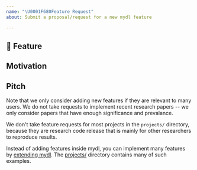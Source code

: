 ```yaml
---
name: "\U0001F680Feature Request"
about: Submit a proposal/request for a new mydl feature

---
```


## 🚀 Feature
<!-- A clear and concise description of the feature proposal -->

## Motivation

<!-- Please outline the motivation for the proposal. Is your feature request related to a problem?
e.g., I'm always frustrated when [...]. If this is related to another GitHub issue, please link here too -->

## Pitch

<!-- A clear and concise description, e.g., with code examples showing what you want to happen. -->

Note that we only consider adding new features if they are relevant to many users.
We do not take requests to implement recent research papers --
we only consider papers that have enough significance and prevalance.

We don't take feature requests for most projects in the `projects/` directory,
because they are research code release that is mainly for other researchers to reproduce results.

Instead of adding features inside mydl,
you can implement many features by [extending mydl](https://mydl.readthedocs.io/tutorials/extend.html).
The [projects/](https://github.com/facebookresearch/mydl/tree/master/projects/) directory
contains many of such examples.


